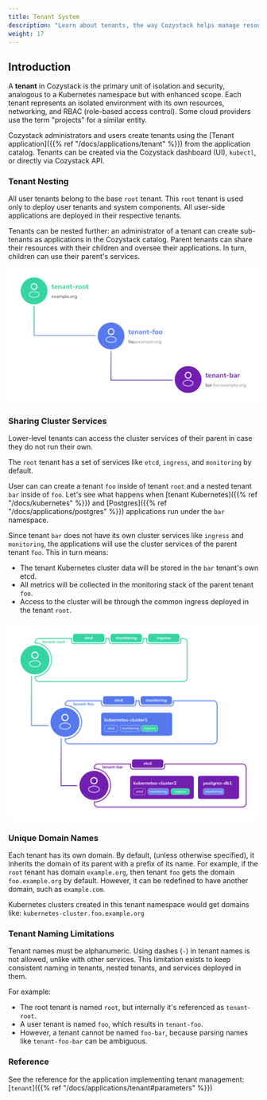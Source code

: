 ```yaml
---
title: Tenant System
description: "Learn about tenants, the way Cozystack helps manage resources and improve security."
weight: 17
---
```


## Introduction

A **tenant** in Cozystack is the primary unit of isolation and security, analogous to a Kubernetes namespace but with enhanced scope.
Each tenant represents an isolated environment with its own resources, networking, and RBAC (role-based access control).
Some cloud providers use the term "projects" for a similar entity.

Cozystack administrators and users create tenants using the [Tenant application]({{% ref "/docs/applications/tenant" %}})
from the application catalog.
Tenants can be created via the Cozystack dashboard (UI), `kubectl`, or directly via Cozystack API.


### Tenant Nesting

All user tenants belong to the base `root` tenant.
This `root` tenant is used only to deploy user tenants and system components.
All user-side applications are deployed in their respective tenants.

Tenants can be nested further: an administrator of a tenant can create sub-tenants as applications in the Cozystack catalog.
Parent tenants can share their resources with their children and oversee their applications.
In turn, children can use their parent's services.

![tenant hierarchy diagram](./tenants1.png)


### Sharing Cluster Services

Lower-level tenants can access the cluster services of their parent in case they do not run their own.

The `root` tenant has a set of services like `etcd`, `ingress`, and `monitoring` by default.

User can can create a tenant `foo` inside of tenant `root` and a nested tenant `bar` inside of `foo`.
Let's see what happens when [tenant Kubernetes]({{% ref "/docs/kubernetes" %}}) and
[Postgres]({{% ref "/docs/applications/postgres" %}}) applications run under the `bar` namespace.

Since tenant `bar` does not have its own cluster services like `ingress` and `monitoring`,
the applications will use the cluster services of the parent tenant `foo`.
This in turn means:

-   The tenant Kubernetes cluster data will be stored in the `bar` tenant's own etcd.
-   All metrics will be collected in the monitoring stack of the parent tenant `foo`.
-   Access to the cluster will be through the common ingress deployed in the tenant `root`.

![tenant services](./tenants2.png)


### Unique Domain Names

Each tenant has its own domain.
By default, (unless otherwise specified), it inherits the domain of its parent with a prefix of its name.
For example, if the `root` tenant has domain `example.org`, then tenant `foo` gets the domain `foo.example.org` by default.
However, it can be redefined to have another domain, such as `example.com`.

Kubernetes clusters created in this tenant namespace would get domains like: `kubernetes-cluster.foo.example.org`


### Tenant Naming Limitations

Tenant names must be alphanumeric.
Using dashes (`-`) in tenant names is not allowed, unlike with other services.
This limitation exists to keep consistent naming in tenants, nested tenants, and services deployed in them.

For example:

-   The root tenant is named `root`, but internally it's referenced as `tenant-root`.
-   A user tenant is named `foo`, which results in `tenant-foo`.
-   However, a tenant cannot be named `foo-bar`, because parsing names like `tenant-foo-bar` can be ambiguous.


### Reference

See the reference for the application implementing tenant management: [`tenant`]({{% ref "/docs/applications/tenant#parameters" %}})

